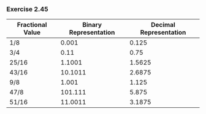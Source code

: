 ### Exercise 2.45
| Fractional Value  | Binary Representation  | Decimal Representation  |
| ----------------- | ---------------------- | ----------------------- |
| 1/8               | 0.001                  | 0.125                   |
| 3/4               | 0.11                   | 0.75                    |
| 25/16             | 1.1001                 | 1.5625                  |
| 43/16             | 10.1011                | 2.6875                  |
| 9/8               | 1.001                  | 1.125                   |
| 47/8              | 101.111                | 5.875                   |
| 51/16             | 11.0011                | 3.1875                  |
